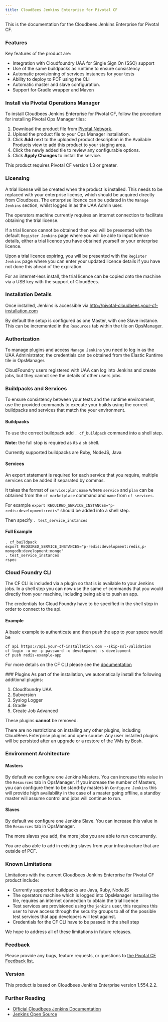 ```yaml
---
title: CloudBees Jenkins Enterprise for Pivotal CF
---
```


This is the documentation for the Cloudbees Jenkins Enterprise for Pivotal CF.

### Features

Key features of the product are:

* Integration with Cloudfoundry UAA for Single Sign On (SSO) support
* Use of the same buildpacks as runtime to ensure consistency
* Automatic provisioning of services instances for your tests
* Ability to deploy to PCF using the CLI 
* Automatic master and slave configuration.
* Support for Gradle wrapper and Maven

### Install via Pivotal Operations Manager

To install Cloudbees Jenkins Enterprise for Pivotal CF, follow the procedure for installing Pivotal Ops Manager tiles:

1. Download the product file from [Pivotal Network](https://network.pivotal.io/).
1. Upload the product file to your Ops Manager installation.
1. Click **Add** next to the uploaded product description in the Available Products view
   to add this product to your staging area.
1. Click the newly added tile to review any configurable options.
1. Click **Apply Changes** to install the service.

This product requires Pivotal CF version 1.3 or greater.

### Licensing

A trial license will be created when the product is installed. This needs to be replaced with your enterprise license, which should be acquired directly from Cloudbees. The enterprise licence can be updated in the `Manage Jenkins` section, whilst logged in as the UAA Admin user. 

The operators machine currently requires an internet connection to facilitate obtaining the trial license. 

If a trial licence cannot be obtained then you will be presented with the default `Register Jenkins` page where you will be able to input licence details, either a trial licence you have obtained yourself or your enterprise licence. 

Upon a trial licence expiring, you will be presented with the `Register Jenkins` page where you can enter your updated licence details if you have not done this ahead of the expiration. 

For an internet-less install, the trial licence can be copied onto the machine via a USB key with the support of CloudBees. 

### Installation Details

Once installed, Jenkins is accessible via http://pivotal-cloudbees.your-cf-installation.com

By default the setup is configured as one Master, with one Slave instance. 
This can be incremented in the `Resources` tab within the tile on OpsManager. 

### Authorization

To manage plugins and access `Manage Jenkins` you need to log in as the UAA Administrator, the credentials can be obtained from the Elastic Runtime tile in OpsManager. 

CloudFoundry users registered with UAA can log into Jenkins and create jobs, but they cannot see the details of other users jobs. 

### Buildpacks and Services

To ensure consistency between your tests and the runtime environment, use the provided commands to execute your builds using the correct buildpacks and services that match the your environment.  

#### Buildpacks
To use the correct buildpack add `. cf_buildpack` command into a shell step.

**Note:** the full stop is required as its a `sh` shell.

Currently supported buildpacks are Ruby, NodeJS, Java

#### Services

An export statement is required for each service that you require, multiple services can be added if separated by commas. 

It takes the format of `service:plan:name` where `service` and `plan` can be obtained from the `cf marketplace` command and `name` from `cf services`.

For example `export REQUIRED_SERVICE_INSTANCES="p-redis:development:redis"` should be added into a shell step.

Then specify `. test_service_instances`

#### Full Example

```
. cf_buildpack
export REQUIRED_SERVICE_INSTANCES="p-redis:development:redis,p-mongodb:development:mongo"
. test_service_instances
rspec
```

### Cloud Foundry CLI
The CF CLI is included via a plugin so that is is available to your Jenkins jobs. 
In a shell step you can now use the same `cf` commands that you would directly from your machine, including being able to push an app. 

The credentials for Cloud Foundry have to be specified in the shell step in order to connect to the api. 

#### Example
A basic example to authenticate and then push the app to your space would be 

```
cf api https://api.your-cf-installation.com --skip-ssl-validation
cf login -u me -p password -o development -s development
cf push redis-example-app
```

For more details on the CF CLI please see the [documentation](http://docs.pivotal.io/pivotalcf/devguide/installcf/whats-new-v6.html)

### Plugins
As part of the installation, we automatically install the following additional plugins:

1. Cloudfoundry UAA
1. Subversion
1. Syslog Logger
1. Gradle
1. Create Job Advanced

These plugins **cannot** be removed. 

There are no restrictions on installing any other plugins, including CloudBees Enterprise plugins and open source. 
Any user installed plugins will be persisted after an upgrade or a restore of the VMs by Bosh. 

### Environment Architecture

#### Masters
By default we configure one Jenkins Masters. You can increase this value in the `Resources` tab in OpsManager.
If you increase the number of Masters, you can configure them to be stand-by masters in `Configure Jenkins` this will provide high availability in the case of a master going offline, a standby master will assume control and jobs will continue to run. 

#### Slaves
By default we configure one Jenkins Slave. You can increase this value in the `Resources` tab in OpsManager. 

The more slaves you add, the more jobs you are able to run concurrently.

You are also able to add in existing slaves from your infrastructure that are outside of PCF.  

### Known Limitations

Limitations with the current Cloudbees Jenkins Enterprise for Pivotal CF product include:

* Currently supported buildpacks are Java, Ruby, NodeJS
* The operators machine which is logged into OpsManager installing the tile, requires an internet connection to obtain the trial licence
* Test services are provisioned using the `jenkins` user, this requires this user to have access through the security groups to all of the possible test services that app developers will test against. 
* Credentials for the CF CLI have to be passed in the shell step

We hope to address all of these limitations in future releases.

### Feedback

Please provide any bugs, feature requests, or questions to [the Pivotal CF Feedback list](mailto:pivotal-cf-feedback@pivotal.io).

### Version

This product is based on Cloudbees Jenkins Enterprise version 1.554.2.2.

### Further Reading

* [Official Cloudbees Jenkins Documentation](http://wiki.cloudbees.com/bin/view/Jenkins+Enterprise/WebHome)
* [Jenkins Open Source](http://jenkins-ci.org/)

